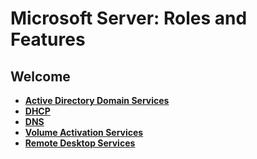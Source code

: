# Microsoft Server: Roles and Features

## Welcome

- **[Active Directory Domain Services](https://github.com/georgemarantos/Microsoft/tree/main/Servers/RolesAndFeatures/ADDS/)**
- **[DHCP](https://github.com/georgemarantos/Microsoft/tree/main/Servers/RolesAndFeatures/DHCP/)**
- **[DNS](https://github.com/georgemarantos/Microsoft/tree/main/Servers/RolesAndFeatures/DNS/)**
- **[Volume Activation Services](https://github.com/georgemarantos/Microsoft/tree/main/Servers/RolesAndFeatures/VAS/)**
- **[Remote Desktop Services](https://github.com/georgemarantos/Microsoft/tree/main/Servers/RolesAndFeatures/RDS/)**


